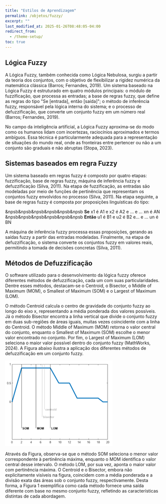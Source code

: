 ```yaml
---
title: "Estilos de Aprendizagem"
permalink: /objetos/fuzzy/
excerpt: ""
last_modified_at: 2025-01-26T08:48:05-04:00
redirect_from:
  - /theme-setup/
toc: true
---
```


## Lógica Fuzzy
A Lógica Fuzzy, também conhecida como Lógica Nebulosa, surgiu a partir da teoria dos conjuntos, com o objetivo de flexibilizar a rigidez numérica da matemática clássica (Barros; Fernandes, 2019). Um sistema baseado na Lógica Fuzzy é estruturado em quatro módulos principais: o módulo de fuzzificação, que processa as entradas; a base de regras fuzzy, que define as regras do tipo "Se [entrada], então [saída]"; o método de inferência fuzzy, responsável pela lógica interna do sistema; e o processo de defuzzificação, que converte um conjunto fuzzy em um número real (Barros; Fernandes, 2019).

No campo da inteligência artificial, a Lógica Fuzzy aproxima-se do modo como os humanos lidam com incertezas, raciocínios aproximados e termos ambíguos. Essa técnica é particularmente adequada para a representação de situações do mundo real, onde as fronteiras entre pertencer ou não a um conjunto são graduais e não abruptas (Stopa, 2023).

## Sistemas baseados em regra Fuzzy

Um sistema baseado em regras fuzzy é composto por quatro etapas: fuzzificação, base de regras fuzzy, máquina de inferência fuzzy e defuzzificação (Silva, 2011). Na etapa de fuzzificação, as entradas são modeladas por meio de funções de pertinência que representam os conjuntos fuzzy envolvidos no processo (Silva, 2011). Na etapa seguinte, a base de regras fuzzy é composta por proposições linguísticas do tipo:

&npsb&npsb&npsb&npsb&npsb&npsb **Se** x1 é A1 e x2 é A2 e ... e ... xn é AN
&npsb&npsb&npsb&npsb&npsb&npsb **Então** u1 é B1 e u2 é B2 e... e ... un é BN

A máquina de inferência fuzzy processa essas proposições, gerando as saídas fuzzy a partir das entradas modeladas. Finalmente, na etapa de defuzzificação, o sistema converte os conjuntos fuzzy em valores reais, permitindo a tomada de decisões concretas (Silva, 2011).


## Métodos de Defuzzificação
O software utilizado para o desenvolvimento da lógica fuzzy oferece diferentes métodos de defuzzificação, cada um com suas particularidades. Dentre esses métodos, destacam-se o Centroid, o Bisector, o Middle of Maximum (MOM), o Smallest of Maximum (SOM) e o Largest of Maximum (LOM).

O método Centroid calcula o centro de gravidade do conjunto fuzzy ao longo do eixo x, representando a média ponderada dos valores possíveis. Já o método Bisector encontra a linha vertical que divide o conjunto fuzzy em duas sub-regiões de áreas iguais, muitas vezes coincidente com a linha do Centroid. O método Middle of Maximum (MOM) retorna o valor central do conjunto, enquanto o Smallest of Maximum (SOM) escolhe o menor valor encontrado no conjunto. Por fim, o Largest of Maximum (LOM) seleciona o maior valor possível dentro do conjunto fuzzy (MathWorks, 2024). A Figura abaixo ilustra a aplicação dos diferentes métodos de defuzzificação em um conjunto fuzzy.

![fuzzy](/assets/images/fuzzy.png)

Através da Figura, observa-se que o método SOM seleciona o menor valor correspondente à pertinência máxima, enquanto o MOM identifica o valor central desse intervalo. O método LOM, por sua vez, aponta o maior valor com pertinência máxima. O Centroid e o Bisector, embora não explicitamente visíveis na figura, coincidem com a média ponderada e a divisão exata das áreas sob o conjunto fuzzy, respectivamente. Desta forma, a Figura 1 exemplifica como cada método fornece uma saída diferente com base no mesmo conjunto fuzzy, refletindo as características distintas de cada abordagem.